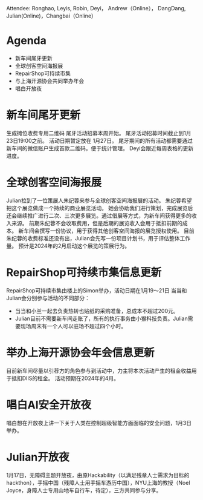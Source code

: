 Attendee: Ronghao, Leyis, Robin, Deyi， Andrew（Online）， DangDang, Julian(Online)，Changbai（Online）

# Agenda

- 新车间尾牙更新
- 全球创客空间海报展
- RepairShop可持续市集
- 与上海开源协会共同举办年会
- 唱白开放夜



# 新车间尾牙更新
生成摊位收费专用二维码
尾牙活动招募本周开始。
尾牙活动招募时间截止到1月23日19:00之前。
活动日期暂定放在 1月27日。
尾牙期间的所有活动都需要通过新车间的微信账户生成首款二维码。便于统计管理。
Deyi会跟近每周表格的更新进度。

# 全球创客空间海报展
Julian拉到了一位策展人朱纪蓉来参与全球创客空间海报展的活动。
朱纪蓉希望把这个展览做成一个持续的商业展览活动。
她会协助我们进行策划，完成展览后还会继续推广进行二次、三次更多展览。通过借展等方式，为新车间获得更多的收入来源。
前期朱纪蓉不会收取费用，但是后期的展览收入会用于抵扣前期的成本。
新车间会撰写一份协议，用于获得其他创客空间海报的展览授权使用。
目前朱纪蓉的收费标准还没有出，Julian会先写一份项目计划书，用于评估整体工作量。
预计是2024年的2月启动这个展览的策展行为。


# RepairShop可持续市集信息更新
RepairShop可持续市集由楼上的Simon举办，活动日期在1月19～21日
当当和Julian会分别参与活动的不同部分：
- 当当和小兰一起去负责热转也贴纸的采购准备，总成本不超过200元。
- Julian目前不需要新车间走账了，所有的执行事务由小猴科技负责。Julian需要现场周末有一个人可以驻场不超过四个小时。


# 举办上海开源协会年会信息更新
目前新车间尽量以引荐方的角色参与到活动中，力主将本次活动产生的租金收益用于抵扣DIIS的租金。
活动预期在2024年的4月。


# 唱白AI安全开放夜
唱白想在开放夜上讲一下关于人类在控制超级智能方面面临的安全问题，1月3日举办。

# Julian开放夜
1月17日，无障碍主题开放夜，由原Hackability（以满足残章人士需求为目标的hackthon），手摇中国（残障人士用手摇车游历中国），NYU上海的教授（Noel Joyce，身障人士专用山地车自行车，待定），三方共同参与分享。

